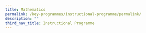 ```yaml
---
title: Mathematics
permalink: /key-programmes/instructional-programme/permalink/
description: ""
third_nav_title: Instructional Programme
---
```


